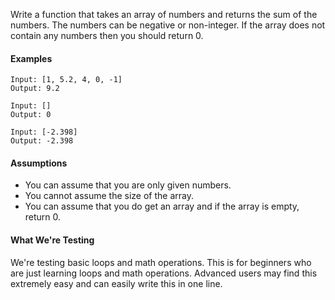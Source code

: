 Write a function that takes an array of numbers and returns the sum of the numbers. The numbers can be negative or non-integer. If the array does not contain any numbers then you should return 0.

#### Examples
```
Input: [1, 5.2, 4, 0, -1]
Output: 9.2

Input: []
Output: 0

Input: [-2.398]
Output: -2.398
```
#### Assumptions
* You can assume that you are only given numbers.
* You cannot assume the size of the array.
* You can assume that you do get an array and if the array is empty, return 0.
#### What We're Testing
We're testing basic loops and math operations. This is for beginners who are just learning loops and math operations.
Advanced users may find this extremely easy and can easily write this in one line.